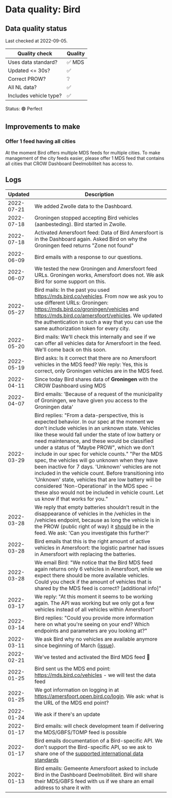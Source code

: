# Data quality: Bird

## Data quality status

Last checked at 2022-09-05.

| **Quality check**           | **Quality**
| --                          | --          |
| Uses data standard?         | ✅ MDS
| Updated <= 30s?             | ✅
| Correct PROW?               | ❔
| All NL data?                | ✅
| Includes vehicle type?      | ✅

Status: 🟢 Perfect

## Improvements to make

### Offer 1 feed having all cities

At the moment Bird offers multiple MDS feeds for multiple cities. To make management of the city feeds easier, please offer 1 MDS feed that contains all cities that CROW Dashboard Deelmobiliteit has access to.

## Logs

| Updated    | Description
| ----       | ---
| 2022-07-21 | We added Zwolle data to the Dashboard.
| 2022-07-18 | Groningen stopped accepting Bird vehicles (aanbesteding). Bird started in Zwolle.
| 2022-07-18 | Activated Amersfoort feed: Data of Bird Amersfoort is in the Dashboard again. Asked Bird on why the Groningen feed returns "Zone not found"
| 2022-06-09 | Bird emails with a response to our questions.
| 2022-06-07 | We tested the new Groningen and Amersfoort feed URLs. Groningen works, Amersfoort does not. We ask Bird for some support on this.
| 2022-05-27 | Bird mails: In the past you used https://mds.bird.co/vehicles. From now we ask you to use different URLs: Groningen: https://mds.bird.co/groningen/vehicles and https://mds.bird.co/amersfoort/vehicles. We updated the authentication in such a way that you can use the same authorization token for every city.
| 2022-05-20 | Bird mails: We'll check this internally and see if we can offer all vehicles data for Amersfoort in the feed. We'll come back on this soon.
| 2022-05-19 | Bird asks: Is it correct that there are no Amersfoort vehicles in the MDS feed? We reply: Yes, this is correct, only Groningen vehicles are in the MDS feed.
| 2022-04-11 | Since today Bird shares data of **Groningen** with the CROW Dashboard using MDS
| 2022-04-07 | Bird emails: 'Because of a request of the municipality of Groningen, we have given you access to the Groningen data'
| 2022-03-29 | Bird replies: "From a data-perspective, this is expected behavior. In our spec at the moment we don't include vehicles in an unknown state. Vehicles like these would fall under the state of low battery or need maintenance, and these would be classified under a status of "Maybe PROW", which we don't include in our spec for vehicle counts." "Per the MDS spec, the vehicles will go unknown when they have been inactive for 7 days. 'Unknown' vehicles are not included in the vehicle count. Before transitioning into 'Unknown' state, vehicles that are low battery will be considered 'Non-Operational' in the MDS spec - these also would not be included in vehicle count. Let us know if that works for you."
| 2022-03-28 | We reply that empty batteries shouldn’t result in the disappearance of vehicles in the /vehicles in the /vehicles endpoint, because as long the vehicle is in the PROW (public right of way) it [should](https://github.com/openmobilityfoundation/mobility-data-specification/blob/main/provider/README.md#vehicles) be in the feed. We ask: 'Can you investigate this further?'
| 2022-03-28 | Bird emails that this is the right amount of active vehicles in Amersfoort: the logistic partner had issues in Amersfoort with replacing the batteries.
| 2022-03-28 | We email Bird: "We notice that the Bird MDS feed again returns only 6 vehicles in Amersfoort, while we expect there should be more available vehicles. Could you check if the amount of vehicles that is shared by the MDS feed is correct? [additional info]"
| 2022-03-17 | We reply: "At this moment it seems to be working again. The API was working but we only got a few vehicles instead of all vehicles within Amersfoort"
| 2022-03-14 | Bird replies: "Could you provide more information here on what you're seeing on your end? Which endpoints and parameters are you looking at?"
| 2022-03-11 | We ask Bird why no vehicles are available anymore since beginning of March ([issue](https://github.com/Stichting-CROW/dashboarddeelmobiliteit-datakwaliteit/issues/20)).
| 2022-02-21 | We've tested and activated the Bird MDS feed 🎉
| 2022-01-25 | Bird sent us the MDS end point: https://mds.bird.co/vehicles - we will test the data feed
| 2022-01-25 | We got information on logging in at https://amersfoort.open.bird.co/login. We ask: what is the URL of the MDS end point?
| 2022-01-24 | We ask if there's an update
| 2022-01-17 | Bird emails: will check development team if delivering the MDS/GBFS/TOMP feed is possible
| 2022-01-17 | Bird emails documentation of a Bird-specific API. We don't support the Bird-specific API, so we ask to share one of the [supported international data standards](https://docs.crow.nl/deelfietsdashboard/hr-dataspec/)
| 2022-01-13 | Bird emails: Gemeente Amersfoort asked to include Bird in the Dashboard Deelmobiliteit. Bird will share their MDS/GBFS feed with us if we share an email address to share it with
